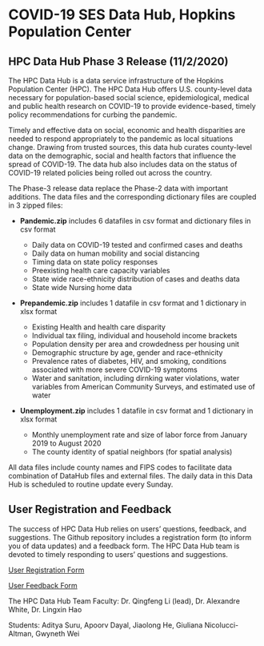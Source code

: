 # COVID-19 SES Data Hub, Hopkins Population Center

## HPC Data Hub Phase 3 Release (11/2/2020)

The HPC Data Hub is a data service infrastructure of the Hopkins Population Center (HPC). The HPC Data Hub offers U.S. county-level data necessary for population-based social science, epidemiological, medical and public health research on COVID-19 to provide evidence-based, timely policy recommendations for curbing the pandemic. 

Timely and effective data on social, economic and health disparities are needed to respond appropriately to the pandemic as local situations change. Drawing from trusted sources, this data hub curates county-level data on the demographic, social and health factors that influence the spread of COVID-19. The data hub also includes data on the status of COVID-19 related policies being rolled out across the country. 

The Phase-3 release data replace the Phase-2 data with important additions. The data files and the corresponding dictionary files are coupled in 3 zipped files:  

- **Pandemic.zip** includes 6 datafiles in csv format and dictionary files in csv format

    - Daily data on COVID-19 tested and confirmed cases and deaths
    - Daily data on human mobility and social distancing
    - Timing data on state policy responses
    - Preexisting health care capacity variables
    - State wide race-ethnicity distribution of cases and deaths data
    - State wide Nursing home data


- **Prepandemic.zip** includes 1 datafile in csv format and 1 dictionary in xlsx format  
    -	Existing Health and health care disparity 
    -	Individual tax filing, individual and household income brackets
    -	Population density per area and crowdedness per housing unit
    -	Demographic structure by age, gender and race-ethnicity
    -   Prevalence rates of diabetes, HIV, and smoking, conditions associated with more severe COVID-19 symptoms
    -   Water and sanitation, including dirnking water violations, water variables from American Community Surveys, and estimated use of water
    
- **Unemployment.zip** includes 1 datafile in csv format and 1 dictionary in xlsx format
    - Monthly unemployment rate and size of labor force from January 2019 to August 2020
    - The county identity of spatial neighbors (for spatial analysis)

All data files include county names and FIPS codes to facilitate data combination of DataHub files and external files. The daily data in this Data Hub is scheduled to routine update every Sunday.


## User Registration and Feedback
The success of HPC Data Hub relies on users’ questions, feedback, and suggestions. The Github repository includes a registration form (to inform you of data updates) and a feedback form. The HPC Data Hub team is devoted to timely responding to users’ questions and suggestions.

[User Registration Form](https://docs.google.com/forms/d/e/1FAIpQLSdomJngQRiPA-2tfa8WQA_nbscVf0y2hV_XRPRjFqnvx80XpA/viewform?usp=pp_url)

[User Feedback Form](https://docs.google.com/forms/d/e/1FAIpQLSeh1KCx57yQEZiGfem7dWUjyEDxmsr4sU25JOQdH80ERjpGlQ/viewform?usp=pp_url)

The HPC Data Hub Team
Faculty: Dr. Qingfeng Li (lead), Dr. Alexandre White, Dr. Lingxin Hao

Students: Aditya Suru, Apoorv Dayal, Jiaolong He, Giuliana Nicolucci-Altman, Gwyneth Wei
